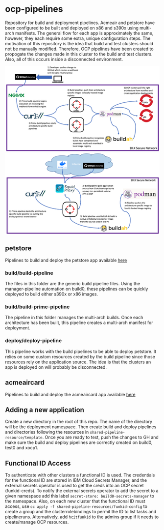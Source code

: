 # ocp-pipelines
Repository for build and deployment pipelines. Acmeair and petstore have been configured to be built and deployed on x86 and s390x using multi-arch manifests. The general flow for each app is approximately the same, however, they each require some extra, unique configuration steps.
The motivation of this repository is the idea that build and test clusters should not be manually modified. Therefore, OCP pipelines have been created to propogate the changes made in this cluster to the build and test clusters. Also, all of this occurs inside a disconnected environment.

![Multi-Arch build flow](./MultiArch-Flow.png)
![Image build flow](./Build-Flow.png)

## petstore
Pipelines to build and deploy the petstore app available [here](https://github.ibm.com/LinuxCoC/petstore)
### build/build-pipeline
The files in this folder are the generic build pipeline files. Using the manager-pipeline automation on build0, these pipelines can be quickly deployed to build either s390x or x86 images.
### build/build-prime-pipeline
The pipeline in this folder manages the multi-arch builds. Once each architecture has been built, this pipeline creates a multi-arch manifest for deployment.
### deploy/deploy-pipeline
This pipeline works with the build pipelines to be able to deploy petstore. It relies on some custom resources created by the build pipeline since those resources rely on the application source. The idea is that the clusters an app is deployed on will probably be disconnected.

## acmeaircard
Pipelines to build and deploy the acmeaircard app available [here](https://github.ibm.com/LinuxCoC/Acme-Air-3.0)


## Adding a new application
Create a new directory in the root of this repo. The name of the directory will be the deployment namespace. Then create build and deploy pipelines and directories following the resources in `shared-pipeline-resource/template`. Once you are ready to test, push the changes to GH and make sure the build and deploy pipelines are correctly created on build0, test0 and xocp1. 

## Functional ID Access
To authenticate with other clusters a functional ID is used. The credentials for the functional ID are stored in IBM Cloud Secrets Manager, and the external secrets operator is used to get the creds into an OCP secret (funkid-creds). To notify the external secrets operator to add the secret to a given namespace add this label `secret-store: build0-secrets-manager` to the namespace. 
Also, on each new cluster that the functional ID must access, use `oc apply -f shared-pipeline-resources/funkid-config` to create a group and the clusterrolebindings to permit the ID to list tasks and pipelineruns. Alternatively, add `hcitfunkid` to the admins group if it needs to create/manage OCP resources.
